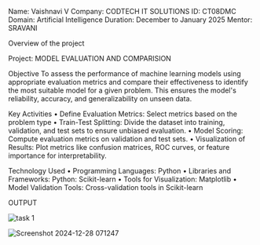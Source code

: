 Name: Vaishnavi V
Company: CODTECH IT SOLUTIONS
ID: CT08DMC
Domain: Artificial Intelligence
Duration: December to January 2025
Mentor: SRAVANI

Overview of the project

Project:  MODEL EVALUATION AND COMPARISION

Objective
To assess the performance of machine learning models using appropriate evaluation metrics and compare their effectiveness to identify the most suitable model for a given problem. 
This ensures the model's reliability, accuracy, and generalizability on unseen data.

Key Activities 
•	Define Evaluation Metrics: Select metrics based on the problem type 
•	Train-Test Splitting: Divide the dataset into training, validation, and test sets to ensure unbiased evaluation.
•	Model Scoring: Compute evaluation metrics on validation and test sets.
•	Visualization of Results: Plot metrics like confusion matrices, ROC curves, or feature importance for interpretability.

Technology Used
•	Programming Languages: Python
•	Libraries and Frameworks: Python: Scikit-learn
•	Tools for Visualization: Matplotlib
•	Model Validation Tools: Cross-validation tools in Scikit-learn


OUTPUT

![task 1](https://github.com/user-attachments/assets/9a64f28f-de1d-4f6e-b873-7b4cf040fa28)


![Screenshot 2024-12-28 071247](https://github.com/user-attachments/assets/5d5966dc-fb5a-4eff-99b0-7c465b2b559b)



